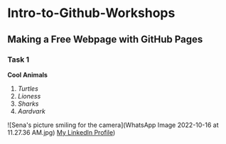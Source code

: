 # Intro-to-Github-Workshops
## Making a Free Webpage with GitHub Pages
### Task 1


**Cool Animals**
1. *Turtles*
2. *Lioness*
3. *Sharks*
4. *Aardvark*

![Sena's picture smiling for the camera](WhatsApp Image 2022-10-16 at 11.27.36 AM.jpg)
[My LinkedIn Profile](https://www.linkedin.com/in/sena-okuboyejo-phd-aa27a653/))
